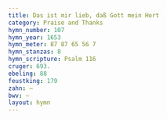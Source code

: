 ```yaml
---
title: Das ist mir lieb, daß Gott mein Hort
category: Praise and Thanks
hymn_number: 107
hymn_year: 1653
hymn_meter: 87 87 65 56 7
hymn_stanzas: 8
hymn_scripture: Psalm 116
cruger: 693.
ebeling: 88
feustking: 179
zahn: —
bwv: —
layout: hymn
---
```

<br>

